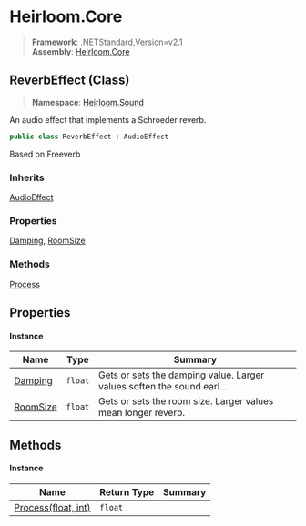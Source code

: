 # Heirloom.Core

> **Framework**: .NETStandard,Version=v2.1  
> **Assembly**: [Heirloom.Core][0]

## ReverbEffect (Class)

> **Namespace**: [Heirloom.Sound][0]

An audio effect that implements a Schroeder reverb.

```cs
public class ReverbEffect : AudioEffect
```

Based on Freeverb

### Inherits

[AudioEffect][1]

### Properties

[Damping][2], [RoomSize][3]

### Methods

[Process][4]

## Properties

#### Instance

| Name          | Type    | Summary                                                                |
|---------------|---------|------------------------------------------------------------------------|
| [Damping][2]  | `float` | Gets or sets the damping value. Larger values soften the sound earl... |
| [RoomSize][3] | `float` | Gets or sets the room size. Larger values mean longer reverb.          |

## Methods

#### Instance

| Name                     | Return Type | Summary |
|--------------------------|-------------|---------|
| [Process(float, int)][4] | `float`     |         |

[0]: ../../Heirloom.Core.md
[1]: AudioEffect.md
[2]: ReverbEffect/Damping.md
[3]: ReverbEffect/RoomSize.md
[4]: ReverbEffect/Process.md
